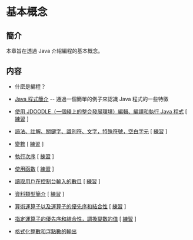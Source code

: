# 基本概念

## 簡介
本章旨在透過 Java 介紹編程的基本概念。

## 内容

- 什麽是編程？
- [Java 程式簡介](
    https://docs.google.com/presentation/d/1_XwSM3gH_L7N4gPiF6PmTlT90Vg-V2UPSR64V2_-AOE/edit 
    "Google Slides"
    ) 
    -- 通過一個簡單的例子來認識 Java 程式的一些特徵

- [使用 JDOODLE（一個綫上的整合發展環境）編輯、編譯和執行 Java 程式](
    https://docs.google.com/presentation/d/1qFbJbk-phTFEUVkkOze0cvnbFwQpEGrq3_5M0N4MUyY/edit 
    "Google Slides"
    )
    [ [練習](exercises-using-ide.md) ]

- [語法、註解、關鍵字、識別符、文字，特殊符號，空白字元](
    https://docs.google.com/presentation/d/11TsdTJ6DVfXWHLTqlDrDOAlvEwtM2cJY4Y0RvBlDbAQ/edit 
    "Google Slides"
    )
    [ [練習](exercises-basics-1.md) ]

- [變數](
    https://docs.google.com/presentation/d/1yamHodfS7AzOruDRRTntB0gV6Yv-gB63YZ-Q_Emm_RQ/edit 
    "Google Slides"
    )
    [ [練習](exercises-basics-variable.md) ]    

- [執行次序](
    https://docs.google.com/presentation/d/10WxdT08VJAlZqJnC8ZZlH33HB2nYlPImdepK7WLpkb8/edit
    "Google Slides"
    )
    [ [練習](exercises-basics-execution-order.md) ] 

- [使用函數](
    https://docs.google.com/presentation/d/1fhWsTnvsn0nJgYyU2ms4xkCTTVBJGeJym87q_cetbrA/edit
    "Google Slides"
    )
    [ [練習](exercises-basics-function-call.md) ] 


- [讀取用戶在控制台輸入的數目](
    https://docs.google.com/presentation/d/1rLfBQcNra3m-gitfvARHo_dLpxCioaZWPRecFL9Rn-o/edit
    "Google Slides"
    )
    [ [練習](exercises-basics-console-input.md) ] 

- [資料類型簡介](
    https://docs.google.com/presentation/d/1QqExmSrkv1ZNhL8huYa2JgrNmKd4A3IkhgOcaltzlpo/edit
    "Google Slides"
    )
    [ [練習](exercises-basics-data-type.md) ] 

- [算術運算子以及運算子的優先序和結合性](
    https://docs.google.com/presentation/d/1Fi7cFx3u-57RQD3v61jsGXeqI0TjfHQ8rN1coRFoxCE/edit
    "Google Slides"
    )
    [ [練習](exercises-basics-operator.md) ] 

- [指定運算子的優先序和結合性，調換變數的值](
    https://docs.google.com/presentation/d/1ta7qbhEm-mcYYkUgBmbvFaBlzscZBIOE0_5pJM7AdEA/edit
    "Google Slides"
    )
    [ [練習](exercises-basics-assignment.md) ]     

- [格式化整數和浮點數的輸出](
    https://docs.google.com/presentation/d/1ZOGU703UVgXgU8dzntBEHsI-prmVkzUnMeA5XC0cgTo/edit
    )
